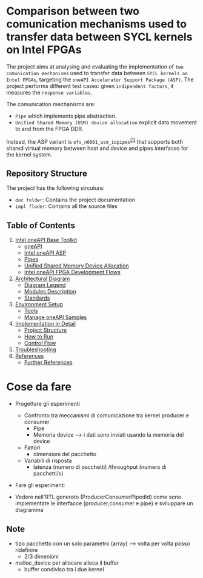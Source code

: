 # Comparison between two comunication mechanisms used to transfer data between SYCL kernels on Intel FPGAs
The project aims at analysing and evaluating the implementation of `two comunication mechanisms` used to transfer data between `SYCL kernels on Intel FPGAs`, targeting the `oneAPI Accelerator Support Package (ASP)`. The project performs different test cases: given `indipendent factors`, it measures the `response variables`.

The comunication mechanisms are:
* `Pipe` which implements pipe abstraction.
* `Unified Shared Memory (USM) device allocation` explicit data movement to and from the FPGA DDR.

Instead, the ASP variant is `ofs_n6001_usm_iopipes`<sup>[[1]](doc/references.md#ref_asp)</sup> that supports both shared virtual memory between host and device and pipes interfaces for the kernel system.


## Repository Structure 
The project has the following strcuture:
* `doc folder`: Contains the project documentation
* `impl floder`: Contains all the source files

## Table of Contents
1. [Intel oneAPI Base Toolkit](doc/intel_oneAPI.md)
    * [oneAPI](doc/intel_oneAPI.md#ch_oneapi)
    * [Intel oneAPI ASP](doc/intel_oneAPI.md#ch_oneapi_asp)
    * [Pipes](doc/intel_oneAPI.md#ch_pipes)
    * [Unified Shared Memory Device Allocation](doc/intel_oneAPI.md#ch_usm)
    * [Intel oneAPI FPGA Development Flows](doc/intel_oneAPI.md#ch_fpga_flow)
1. [Architectural Diagram](doc/arch_diagram.md)
    * [Diagram Legend](doc/arch_diagram.md#ch_diagram_l)
    * [Modules Description](doc/arch_diagram.md#ch_modules)
    * [Standards](doc/arch_diagram.md#ch_standards)
1. [Environment Setup](doc/setup.md)
    * [Tools](doc/setup.md#ch_tools)
    * [Manage oneAPI Samples](doc/setup.md#ch_samples)
1. [Implementation in Detail](impl/README.md)
    * [Project Structure](impl/README.md#ch_pr_struct)
    * [How to Run](impl/README.md#ch_run)
    * [Control Flow](impl/README.md#ch_flow_control)
1. [Troubleshooting](doc/troubleshooting.md)
1. [References](doc/references.md)
    * [Further References](doc/references.md#fref)


# Cose da fare
* Progettare gli esperimenti
    * Confronto tra meccanismi di comunicazione tra kernel producer e consumer 
        * Pipe
        * Memoria device --> i dati sono inviati usando la memoria del device
    * Fattori
        * dimensioni del pacchetto
    * Variabili di risposta
        * latenza (numero di pacchetti) /throughput (numero di pacchetti/s)
* Fare gli esperimenti

* Vedere nell'RTL generato (ProducerConsumerPipedId) come sono implementate le interfacce (producer,consumer e pipe) e sviluppare un diagramma 

## Note
* tipo pacchetto con un solo parametro (array) --> volta per volta posso ridefinire
    * 2/3 dimenioni
* malloc_device per allocare alloca il buffer
    * buffer condiviso tra i due kernel